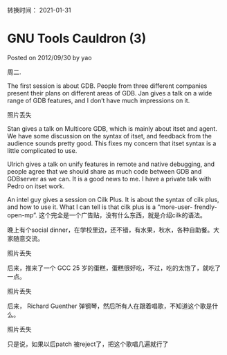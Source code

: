 转换时间： 2021-01-31

# GNU Tools Cauldron (3)
Posted on 2012/09/30 by yao

周二.

The first session is about GDB. People from three different companies present their plans on different areas of GDB. Jan gives a talk on a wide range of GDB features, and I don’t  have much impressions on it.

照片丢失

Stan gives a talk on Multicore GDB, which is mainly about itset  and agent. We have some discussion on the syntax of itset, and feedback from the audience  sounds pretty good. This fixes my concern that itset syntax is a little complicated to use.

Ulrich gives a talk on unify features in remote and native debugging, and people agree that we should share as much code between GDB and GDBserver as we can. It is a good news to me.  I have a private talk with Pedro on itset work.

An intel guy gives a session on Cilk Plus. It is about the syntax of cilk plus, and how to use it. What I can tell is that cilk plus is a “more-user- frendly-open-mp”.  这个完全是一个广告贴，没有什么东西，就是介绍cilk的语法。

晚上有个social dinner，在学校里边，还不错，有水果，秋水，各种自助餐。大家随意交流。

照片丢失

后来，推来了一个 GCC 25 岁的蛋糕，蛋糕很好吃，不过，吃的太饱了，就吃了一点。

照片丢失

后来， Richard Guenther 弹钢琴，然后所有人在跟着唱歌，不知道这个歌是什么。

照片丢失

只是说，如果以后patch 被reject了，把这个歌唱几遍就行了
